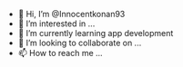 - 👋 Hi, I’m @Innocentkonan93
- 👀 I’m interested in ...
- 🌱 I’m currently learning app development
- 💞️ I’m looking to collaborate on ...
- 📫 How to reach me ...

<!---
Innocentkonan93/Innocentkonan93 is a ✨ special ✨ repository because its `README.md` (this file) appears on your GitHub profile.
You can click the Preview link to take a look at your changes.
--->
